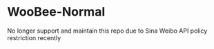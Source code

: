 # WooBee-Normal
No longer support and maintain this repo due to Sina Weibo API policy restriction recently

